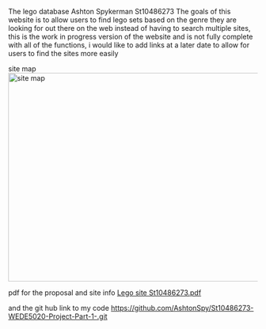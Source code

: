 The lego database
Ashton Spykerman St10486273
The goals of this website is to allow users to find lego sets based on the genre they are looking for out there on the web instead of
having to search multiple sites, this is the work in progress version of the website and is not 
fully complete with all of the functions, i would like to add links at a later date to allow for users to find the sites more easily

site map
<img width="857" height="422" alt="site map" src="https://github.com/user-attachments/assets/8294431a-36b5-495f-9de6-5b62b5b1d8ac" />

pdf  for the proposal and site info
[Lego site St10486273.pdf](https://github.com/user-attachments/files/22011798/Lego.site.St10486273.pdf)

and the git hub link to my code https://github.com/AshtonSpy/St10486273-WEDE5020-Project-Part-1-.git
